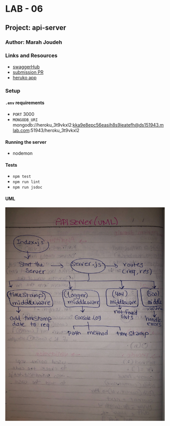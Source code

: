 

# LAB - 06

## Project: api-server

### Author: Marah Joudeh

### Links and Resources

- [swaggerHub](https://app.swaggerhub.com/apis/mrsmarah/api-server/0.1)
- [submission PR](https://github.com/marah-401-advanced-javascript/api-server/pull/5)
- [heruko app](https://api-marah.herokuapp.com/)

### Setup

#### `.env` requirements

- `PORT` 3000
- `MONGODB_URI` mongodb://heroku_3t9vkxl2:kka9e8epc56easih8s9ieatefh@ds151943.mlab.com:51943/heroku_3t9vkxl2


#### Running the server

- nodemon

#### Tests

- `npm test`
- `npm run lint`
- `npm run jsdoc`

#### UML

![UML](/assets/uml.jpg)



